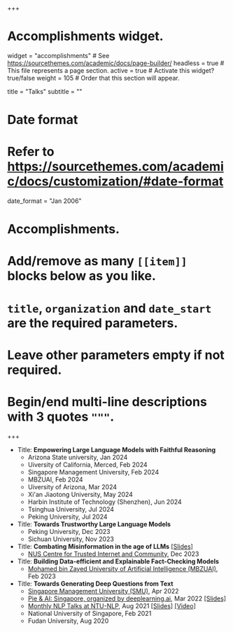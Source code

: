+++
# Accomplishments widget.
widget = "accomplishments"  # See https://sourcethemes.com/academic/docs/page-builder/
headless = true  # This file represents a page section.
active = true  # Activate this widget? true/false
weight = 105  # Order that this section will appear.

title = "Talks"
subtitle = ""

# Date format
#   Refer to https://sourcethemes.com/academic/docs/customization/#date-format
date_format = "Jan 2006"

# Accomplishments.
#   Add/remove as many `[[item]]` blocks below as you like.
#   `title`, `organization` and `date_start` are the required parameters.
#   Leave other parameters empty if not required.
#   Begin/end multi-line descriptions with 3 quotes `"""`.

+++

<ul>
  <li>Title: <strong>Empowering Large Language Models with Faithful Reasoning</strong>
      <ul>
        <li>Arizona State university, Jan 2024</li>
        <li>Uiversity of California, Merced, Feb 2024</li>
        <li>Singapore Management University, Feb 2024</li>
        <li>MBZUAI, Feb 2024</li>
        <li>Uiversity of Arizona, Mar 2024</li>
        <li>Xi'an Jiaotong University, May 2024</li>
        <li>Harbin Institute of Technology (Shenzhen), Jun 2024</li>
        <li>Tsinghua University, Jul 2024</li>
        <li>Peking University, Jul 2024</li>
      </ul>
  </li>
  <li>Title: <strong>Towards Trustworthy Large Language Models</strong>
      <ul>
        <li>Peking University, Dec 2023</li>
        <li>Sichuan University, Nov 2023</li>
      </ul>
  </li>
  <li>Title: <strong>Combating Misinformation in the age of LLMs</strong> <a href="https://speakerdeck.com/teacherpeterpan/combating-misinformation-in-the-age-of-llms">[Slides]</a>
      <ul>
        <li><a href="https://x.com/nuscticnus/status/1732604461888291066?s=20">NUS Centre for Trusted Internet and Community</a>, Dec 2023</li>
      </ul>
  </li>
  <li>Title: <strong>Building Data-efficient and Explainable Fact-Checking Models</strong>
      <ul>
        <li><a href="https://mbzuai.ac.ae/">Mohamed bin Zayed University of Artificial Intelligence (MBZUAI)</a>, Feb 2023</li>
      </ul>
  </li>
  <li>Title: <strong>Towards Generating Deep Questions from Text</strong>
      <ul>
        <li><a href="https://scis.smu.edu.sg/">Singapore Management University (SMU)</a>, Apr 2022</li>
        <li><a href="https://www.eventbrite.com/e/pie-ai-singapore-applications-of-question-generation-in-nlp-tickets-304213690337#">Pie & AI: Singapore, organized by deeplearning.ai</a>, Mar 2022 <a href="https://speakerdeck.com/wingnus/applications-of-question-generation-in-nlp">[Slides]</a></li>
        <li><a href="https://ntunlpsg.github.io/talk/liangming/">Monthly NLP Talks at NTU-NLP</a>, Aug 2021 <a href="files/talks/[V6] Towards Generating Human-like Deep Questions.pdf">[Slides]</a> <a href="https://www.youtube.com/watch?v=CAJJJOoS-q4&t=559s">[Video]</a></li>
        <li>National University of Singapore, Feb 2021</li>
        <li>Fudan University, Aug 2020</li>
      </ul>
  </li>
</ul>